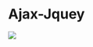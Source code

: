 # Ajax-Jquey
<img src='http://www.gititsolution.com/wp-content/uploads/2016/04/ajaxjqueryextjs.png'/>
